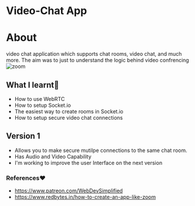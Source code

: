 # Video-Chat App

# About
video chat application which supports chat rooms, video chat, and much more.
The aim was to just to understand the logic behind video confrencing
![zoom](https://user-images.githubusercontent.com/61579772/91659604-58795f80-eb03-11ea-9b90-1b8de0a46099.jpg)

## What I learnt📐
- How to use WebRTC
- How to setup Socket.io
- The easiest way to create rooms in Socket.io
- How to setup secure video chat connections

## Version 1
- Allows you to make secure mutilpe connections to the same chat room.
- Has Audio and Video Capability
- I'm working to improve the user Interface on the next version

### References❤
- https://www.patreon.com/WebDevSimplified
- https://www.redbytes.in/how-to-create-an-app-like-zoom


